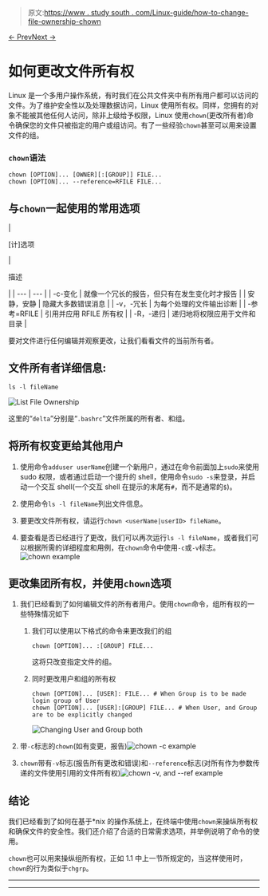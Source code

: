> 原文:[https://www . study south . com/Linux-guide/how-to-change-file-ownership-chown](https://www.studytonight.com/linux-guide/how-to-change-file-ownership-chown)

[← Prev](/linux-guide/how-to-list-directory-content-ls-command "List Directory Files")[Next →](/linux-guide/how-to-add-user-in-linux "Add User")

# 如何更改文件所有权

Linux 是一个多用户操作系统，有时我们在公共文件夹中有所有用户都可以访问的文件。为了维护安全性以及处理数据访问，Linux 使用所有权。同样，您拥有的对象不能被其他任何人访问，除非上级给予权限，Linux 使用`chown`(更改所有者)命令确保您的文件只被指定的用户或组访问。有了一些经验`chown`甚至可以用来设置文件的组。

### `chown`语法

```
chown [OPTION]... [OWNER][:[GROUP]] FILE...
chown [OPTION]... --reference=RFILE FILE...
```

## 与`chown`一起使用的常用选项

| 

[计]选项

 | 

描述

 |
| --- | --- |
| -c-变化 | 就像一个冗长的报告，但只有在发生变化时才报告 |
| 安静，安静 | 隐藏大多数错误消息 |
| -v，-冗长 | 为每个处理的文件输出诊断 |
| -参考=RFILE | 引用并应用 RFILE 所有权 |
| -R，-递归 | 递归地将权限应用于文件和目录 |

要对文件进行任何编辑并观察更改，让我们看看文件的当前所有者。

## 文件所有者详细信息:

```
ls -l fileName
```

![List File Ownership](../Images/dfc15525b242b8d4779131542057d369.png)

这里的“`delta`”分别是“`.bashrc`”文件所属的所有者、和组。

## 将所有权变更给其他用户

1.  使用命令`adduser userName`创建一个新用户，通过在命令前面加上`sudo`来使用 sudo 权限，或者通过启动一个提升的 shell，使用命令`sudo -s`来登录，并启动一个交互 shell(一个交互 shell 在提示的末尾有`#`，而不是通常的`$`)。

2.  使用命令`ls -l fileName`列出文件信息。

3.  要更改文件所有权，请运行`chown <userName|userID> fileName`。

4.  要查看是否已经进行了更改，我们可以再次运行`ls -l fileName`，或者我们可以根据所需的详细程度和用例，在`chown`命令中使用`-c`或`-v`标志。![chown example](../Images/60ba09b34b9f67db01fc3b232c9f6773.png)

## 更改集团所有权，并使用`chown`选项

1.  我们已经看到了如何编辑文件的所有者用户。使用`chown`命令，组所有权的一些特殊情况如下
    1.  我们可以使用以下格式的命令来更改我们的组

        ```
        chown [OPTION]... :[GROUP] FILE...
        ```

        这将只改变指定文件的组。

    2.  同时更改用户和组的所有权

        ```
        chown [OPTION]... [USER]: FILE... # When Group is to be made login group of User
        chown [OPTION]... [USER]:[GROUP] FILE... # When User, and Group are to be explicitly changed
        ```

        ![Changing User and Group both](../Images/b86a7a2eb0f79fc74c07350e783dff61.png)

2.  带`-c`标志的`chown`(如有变更，报告)![chown -c example](../Images/48e60666bd21c6814c9083b2ff7d1cd1.png)

3.  `chown`带有`-v`标志(报告所有更改和错误)和`--reference`标志(对所有作为参数传递的文件使用引用的文件所有权)![chown -v, and --ref example](../Images/867fd032717e3c4d1938e1c90152b680.png)

## 结论

我们已经看到了如何在基于*nix 的操作系统上，在终端中使用`chown`来操纵所有权和确保文件的安全性。我们还介绍了合适的日常需求选项，并举例说明了命令的使用。

`chown`也可以用来操纵组所有权，正如 1.1 中上一节所规定的，当这样使用时，`chown`的行为类似于`chgrp`。

* * *

* * *